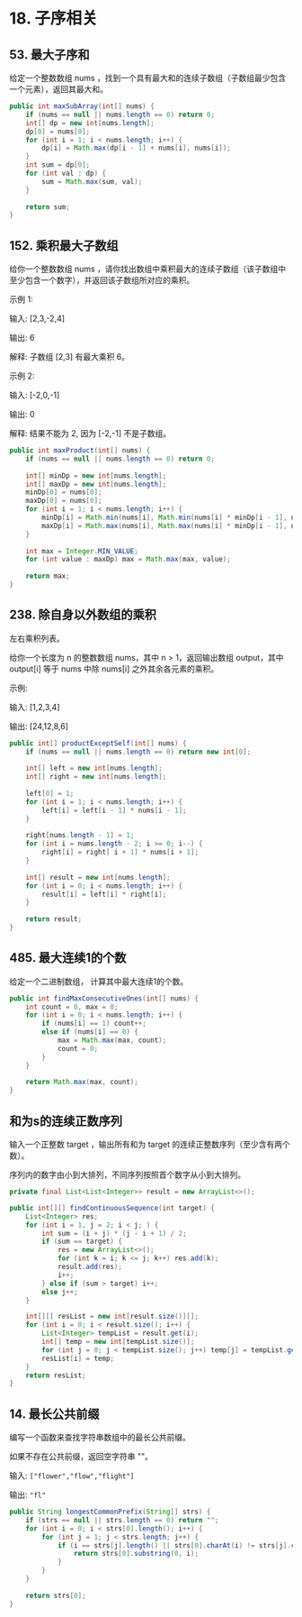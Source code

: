 # 18. 子序相关

## 53. 最大子序和

给定一个整数数组 nums ，找到一个具有最大和的连续子数组（子数组最少包含一个元素），返回其最大和。

```java
public int maxSubArray(int[] nums) {
    if (nums == null || nums.length == 0) return 0;
    int[] dp = new int[nums.length];
    dp[0] = nums[0];
    for (int i = 1; i < nums.length; i++) {
        dp[i] = Math.max(dp[i - 1] + nums[i], nums[i]);
    }
    int sum = dp[0];
    for (int val : dp) {
        sum = Math.max(sum, val);
    }
    
    return sum;
}
```

## 152. 乘积最大子数组

给你一个整数数组 nums ，请你找出数组中乘积最大的连续子数组（该子数组中至少包含一个数字），并返回该子数组所对应的乘积。

示例 1:

输入: [2,3,-2,4]

输出: 6

解释: 子数组 [2,3] 有最大乘积 6。

示例 2:

输入: [-2,0,-1]

输出: 0

解释: 结果不能为 2, 因为 [-2,-1] 不是子数组。

```java
public int maxProduct(int[] nums) {
    if (nums == null || nums.length == 0) return 0;
    
    int[] minDp = new int[nums.length];
    int[] maxDp = new int[nums.length];
    minDp[0] = nums[0];
    maxDp[0] = nums[0];
    for (int i = 1; i < nums.length; i++) {
        minDp[i] = Math.min(nums[i], Math.min(nums[i] * minDp[i - 1], nums[i] * maxDp[i - 1]));
        maxDp[i] = Math.max(nums[i], Math.max(nums[i] * minDp[i - 1], nums[i] * maxDp[i - 1]));
    }
    
    int max = Integer.MIN_VALUE;
    for (int value : maxDp) max = Math.max(max, value);
    
    return max;
}
```

## 238. 除自身以外数组的乘积

左右乘积列表。

给你一个长度为 n 的整数数组 nums，其中 n > 1，返回输出数组 output，其中 output[i] 等于 nums 中除 nums[i] 之外其余各元素的乘积。

示例:

输入: [1,2,3,4]

输出: [24,12,8,6]

```java
public int[] productExceptSelf(int[] nums) {
    if (nums == null || nums.length == 0) return new int[0];
    
    int[] left = new int[nums.length];
    int[] right = new int[nums.length];
    
    left[0] = 1;
    for (int i = 1; i < nums.length; i++) {
        left[i] = left[i - 1] * nums[i - 1];
    }
    
    right[nums.length - 1] = 1;
    for (int i = nums.length - 2; i >= 0; i--) {
        right[i] = right[ i + 1] * nums[i + 1];
    }
    
    int[] result = new int[nums.length];
    for (int i = 0; i < nums.length; i++) {
        result[i] = left[i] * right[i];
    }
    
    return result;
}
```

## 485. 最大连续1的个数

给定一个二进制数组， 计算其中最大连续1的个数。

```java
public int findMaxConsecutiveOnes(int[] nums) {
    int count = 0, max = 0;
    for (int i = 0; i < nums.length; i++) {
        if (nums[i] == 1) count++;
        else if (nums[i] == 0) {
            max = Math.max(max, count);
            count = 0;
        }
    }
    
    return Math.max(max, count);
}
```

## 和为s的连续正数序列

输入一个正整数 target ，输出所有和为 target 的连续正整数序列（至少含有两个数）。

序列内的数字由小到大排列，不同序列按照首个数字从小到大排列。

```java
private final List<List<Integer>> result = new ArrayList<>();

public int[][] findContinuousSequence(int target) {
    List<Integer> res;
    for (int i = 1, j = 2; i < j; ) {
        int sum = (i + j) * (j - i + 1) / 2;
        if (sum == target) {
            res = new ArrayList<>();
            for (int k = i; k <= j; k++) res.add(k);
            result.add(res);
            i++;
        } else if (sum > target) i++;
        else j++;
    }

    int[][] resList = new int[result.size()][];
    for (int i = 0; i < result.size(); i++) {
        List<Integer> tempList = result.get(i);
        int[] temp = new int[tempList.size()];
        for (int j = 0; j < tempList.size(); j++) temp[j] = tempList.get(j);
        resList[i] = temp;
    }
    return resList;
}
```



## 14. 最长公共前缀

编写一个函数来查找字符串数组中的最长公共前缀。

如果不存在公共前缀，返回空字符串 ""。

输入: ```["flower","flow","flight"]```

输出: ```"fl"```

```java
public String longestCommonPrefix(String[] strs) {
    if (strs == null || strs.length == 0) return "";
    for (int i = 0; i < strs[0].length(); i++) {
        for (int j = 1; j < strs.length; j++) {
            if (i == strs[j].length() || strs[0].charAt(i) != strs[j].charAt(i)) {
                return strs[0].substring(0, i);
            }
        }
    }
    
    return strs[0];
}
```